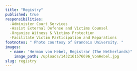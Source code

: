 ```yaml
---
title: "Registry"
published: true
responsibilities:
  -Administer Court Services
  -Assist External Defense and Victims Counsel
  -Organize Witness & Victims Protection
  -Facilitate Victim Participation and Reparations
footnotes: " Photo courtesy of Brandeis University. "
images:
  - name: "Herman von Hebel, Registrar (The Netherlands)"
    image_path: /uploads/1432161576696_VonHebel.jpg
slug: registry
---
```


